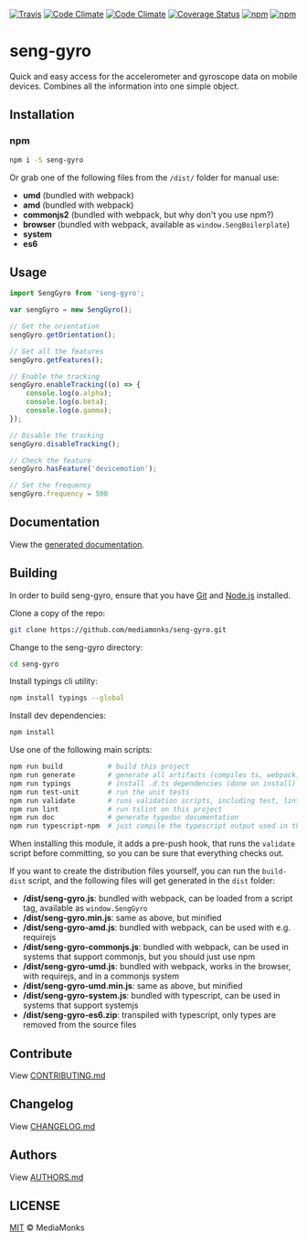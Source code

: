 [![Travis](https://img.shields.io/travis/mediamonks/seng-gyro.svg?maxAge=2592000)](https://travis-ci.org/mediamonks/seng-gyro)
[![Code Climate](https://codeclimate.com/github/alandawi/seng-gyro/badges/gpa.svg)](https://codeclimate.com/github/alandawi/seng-gyro)
[![Code Climate](https://img.shields.io/codeclimate/github/mediamonks/seng-gyro.svg?maxAge=2592000)](https://codeclimate.com/github/mediamonks/seng-gyro)
[![Coverage Status](https://coveralls.io/repos/github/alandawi/seng-gyro/badge.svg?branch=master)](https://coveralls.io/github/alandawi/seng-gyro?branch=master)
[![npm](https://img.shields.io/npm/v/seng-gyro.svg?maxAge=2592000)](https://www.npmjs.com/package/seng-gyro)
[![npm](https://img.shields.io/npm/dm/seng-gyro.svg?maxAge=2592000)](https://www.npmjs.com/package/seng-gyro)

# seng-gyro

Quick and easy access for the accelerometer and gyroscope data on mobile devices. Combines all the information into one simple object.


## Installation

### npm

```sh
npm i -S seng-gyro
```

Or grab one of the following files from the `/dist/` folder for manual use:

- **umd** (bundled with webpack)
- **amd** (bundled with webpack)
- **commonjs2** (bundled with webpack, but why don't you use npm?)
- **browser** (bundled with webpack, available as `window.SengBoilerplate`)
- **system**
- **es6**

## Usage

```ts
import SengGyro from 'seng-gyro';

var sengGyro = new SengGyro();

// Get the orientation
sengGyro.getOrientation();

// Get all the features
sengGyro.getFeatures();

// Enable the tracking
sengGyro.enableTracking((o) => {
	console.log(o.alpha);
	console.log(o.beta);
	console.log(o.gamma);
});

// Disable the tracking
sengGyro.disableTracking();

// Check the feature
sengGyro.hasFeature('devicemotion');

// Set the frequency
sengGyro.frequency = 500
```


## Documentation

View the [generated documentation](https://rawgit.com/mediamonks/seng-gyro/master/doc/typedoc/index.html).


## Building

In order to build seng-gyro, ensure that you have [Git](http://git-scm.com/downloads)
and [Node.js](http://nodejs.org/) installed.

Clone a copy of the repo:
```sh
git clone https://github.com/mediamonks/seng-gyro.git
```

Change to the seng-gyro directory:
```sh
cd seng-gyro
```

Install typings cli utility:
```sh
npm install typings --global
```

Install dev dependencies:
```sh
npm install
```

Use one of the following main scripts:
```sh
npm run build   		# build this project
npm run generate   		# generate all artifacts (compiles ts, webpack, docs and coverage)
npm run typings			# install .d.ts dependencies (done on install)
npm run test-unit    	# run the unit tests
npm run validate		# runs validation scripts, including test, lint and coverage check
npm run lint			# run tslint on this project
npm run doc				# generate typedoc documentation
npm run typescript-npm	# just compile the typescript output used in the npm module
```

When installing this module, it adds a pre-push hook, that runs the `validate`
script before committing, so you can be sure that everything checks out.

If you want to create the distribution files yourself, you can run the
`build-dist` script, and the following files will get generated in the
`dist` folder:

- **/dist/seng-gyro.js**: bundled with webpack, can be loaded from
	a script tag, available as `window.SengGyro`
- **/dist/seng-gyro.min.js**: same as above, but minified
- **/dist/seng-gyro-amd.js**: bundled with webpack, can be used
	with e.g. requirejs
- **/dist/seng-gyro-commonjs.js**: bundled with webpack, can be
	used in systems that support commonjs, but you should just use npm
- **/dist/seng-gyro-umd.js**: bundled with webpack, works in the
	browser, with requirejs, and in a commonjs system
- **/dist/seng-gyro-umd.min.js**: same as above, but minified
- **/dist/seng-gyro-system.js**: bundled with typescript, can be
	used in systems	that support systemjs
- **/dist/seng-gyro-es6.zip**: transpiled with typescript, only
	types are removed from the source files

## Contribute

View [CONTRIBUTING.md](./CONTRIBUTING.md)


## Changelog

View [CHANGELOG.md](./CHANGELOG.md)


## Authors

View [AUTHORS.md](./AUTHORS.md)


## LICENSE

[MIT](./LICENSE) © MediaMonks


